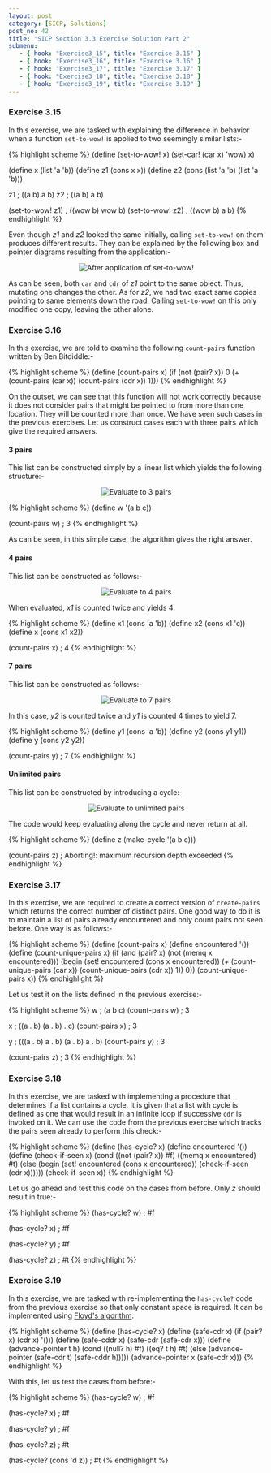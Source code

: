 ```yaml
---
layout: post
category: [SICP, Solutions]
post_no: 42
title: "SICP Section 3.3 Exercise Solution Part 2"
submenu:
   - { hook: "Exercise3_15", title: "Exercise 3.15" }
   - { hook: "Exercise3_16", title: "Exercise 3.16" }
   - { hook: "Exercise3_17", title: "Exercise 3.17" }
   - { hook: "Exercise3_18", title: "Exercise 3.18" }
   - { hook: "Exercise3_19", title: "Exercise 3.19" }
---
```


### Exercise 3.15<a name="Exercise3_15">&nbsp;</a>

In this exercise, we are tasked with explaining the difference in behavior when a function `set-to-wow!` is applied to two seemingly similar lists:-

{% highlight scheme %}
(define (set-to-wow! x)
  (set-car! (car x) 'wow)
  x)

(define x (list 'a 'b))
(define z1 (cons x x))
(define z2 
  (cons (list 'a 'b) (list 'a 'b)))

z1
; ((a b) a b)
z2
; ((a b) a b)

(set-to-wow! z1)
; ((wow b) wow b)
(set-to-wow! z2)
; ((wow b) a b)
{% endhighlight %}

<!--excerpt-->

Even though *z1* and *z2* looked the same initially, calling `set-to-wow!` on them produces different results. They can be explained by the following box and pointer diagrams resulting from the application:-

<center>
<img src="/images/Ex3_15.svg" alt="After application of set-to-wow!"/>
</center>

As can be seen, both `car` and `cdr` of *z1* point to the same object. Thus, mutating one changes the other. As for *z2*, we had two exact same copies pointing to same elements down the road. Calling `set-to-wow!` on this only modified one copy, leaving the other alone.

### Exercise 3.16<a name="Exercise3_16">&nbsp;</a>

In this exercise, we are told to examine the following `count-pairs` function written by Ben Bitdiddle:-

{% highlight scheme %}
(define (count-pairs x)
  (if (not (pair? x))
      0
      (+ (count-pairs (car x))
	 (count-pairs (cdr x))
	 1)))
{% endhighlight %}
	 
On the outset, we can see that this function will not work correctly because it does not consider pairs that might be pointed to from more than one location. They will be counted more than once. We have seen such cases in the previous exercises. Let us construct cases each with three pairs which give the required answers.

#### 3 pairs

This list can be constructed simply by a linear list which yields the following structure:-

<center>
<img src="/images/Ex3_16_3Pairs.svg" alt="Evaluate to 3 pairs"/>
</center>

{% highlight scheme %}
(define w '(a b c))

(count-pairs w)
; 3
{% endhighlight %}

As can be seen, in this simple case, the algorithm gives the right answer.

#### 4 pairs

This list can be constructed as follows:-

<center>
<img src="/images/Ex3_16_4Pairs.svg" alt="Evaluate to 4 pairs"/>
</center>

When evaluated, *x1* is counted twice and yields 4.

{% highlight scheme %}
(define x1 (cons 'a 'b))
(define x2 (cons x1 'c))
(define x (cons x1 x2))

(count-pairs x)
; 4
{% endhighlight %}

#### 7 pairs

This list can be constructed as follows:-

<center>
<img src="/images/Ex3_16_7Pairs.svg" alt="Evaluate to 7 pairs"/>
</center>

In this case, *y2* is counted twice and *y1* is counted 4 times to yield 7.

{% highlight scheme %}
(define y1 (cons 'a 'b))
(define y2 (cons y1 y1))
(define y (cons y2 y2))

(count-pairs y)
; 7 
{% endhighlight %}

#### Unlimited pairs

This list can be constructed by introducing a cycle:-

<center>
<img src="/images/Ex3_13_Pointer.svg" alt="Evaluate to unlimited pairs"/>
</center>

The code would keep evaluating along the cycle and never return at all.

{% highlight scheme %}
(define z (make-cycle '(a b c)))

(count-pairs z)
; Aborting!: maximum recursion depth exceeded
{% endhighlight %}



### Exercise 3.17<a name="Exercise3_17">&nbsp;</a>
	
In this exercise, we are required to create a correct version of `create-pairs` which returns the correct number of distinct pairs. One good way to do it is to maintain a list of pairs already encountered and only count pairs not seen before. One way is as follows:-

{% highlight scheme %}
(define (count-pairs x)
  (define encountered '())
  (define (count-unique-pairs x)
    (if (and (pair? x)
	     (not (memq x encountered)))
	(begin (set! encountered (cons x encountered))
	       (+ (count-unique-pairs (car x))
		  (count-unique-pairs (cdr x))
		  1))
	0))
  (count-unique-pairs x))
{% endhighlight %}

Let us test it on the lists defined in the previous exercise:-

{% highlight scheme %}
w
; (a b c)
(count-pairs w)
; 3

x
; ((a . b) (a . b) . c)
(count-pairs x)
; 3

y
; (((a . b) a . b) (a . b) a . b)
(count-pairs y)
; 3

(count-pairs z)
; 3
{% endhighlight %}

### Exercise 3.18<a name="Exercise3_18">&nbsp;</a>

In this exercise, we are tasked with implementing a procedure that determines if a list contains a cycle. It is given that a list with cycle is defined as one that would result in an infinite loop if successive `cdr` is invoked on it. We can use the code from the previous exercise which tracks the pairs seen already to perform this check:-

{% highlight scheme %}
(define (has-cycle? x)
  (define encountered '())
  (define (check-if-seen x)
    (cond ((not (pair? x)) #f)
	      ((memq x encountered) #t)
	      (else (begin (set! encountered (cons x encountered))
		               (check-if-seen (cdr x))))))
  (check-if-seen x))
{% endhighlight %}

Let us go ahead and test this code on the cases from before. Only *z* should result in true:-

{% highlight scheme %}
(has-cycle? w)
; #f

(has-cycle? x)
; #f

(has-cycle? y)
; #f

(has-cycle? z)
; #t
{% endhighlight %}

### Exercise 3.19<a name="Exercise3_19">&nbsp;</a>

In this exercise, we are tasked with re-implementing the `has-cycle?` code from the previous exercise so that only constant space is required. It can be implemented using [Floyd's algorithm](https://en.wikipedia.org/wiki/Cycle_detection#Tortoise_and_hare). 

{% highlight scheme %}
(define (has-cycle? x)
  (define (safe-cdr x)
    (if (pair? x)
	(cdr x)
	'()))
  (define (safe-cddr x)
    (safe-cdr (safe-cdr x)))
  (define (advance-pointer t h)
    (cond ((null? h) #f)
	  ((eq? t h) #t)
	  (else (advance-pointer
		 (safe-cdr t)
		 (safe-cddr h)))))
  (advance-pointer x (safe-cdr x)))
{% endhighlight %}

With this, let us test the cases from before:-

{% highlight scheme %}
(has-cycle? w)
; #f

(has-cycle? x)
; #f

(has-cycle? y)
; #f

(has-cycle? z)
; #t

(has-cycle? (cons 'd z))
; #t
{% endhighlight %}
